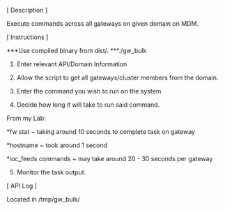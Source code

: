[ Description ] 

Execute commands across all gateways on given domain on MDM.  



[ Instructions ] 

***Use compiled binary from dist/. 
***./gw_bulk

1. Enter relevant API/Domain Information

2. Allow the script to get all gateways/cluster members from the domain. 

3. Enter the command you wish to run on the system 

4. Decide how long it will take to run said command. 

From my Lab: 

*fw stat ~ taking around 10 seconds to complete task on gateway 

*hostname ~ took around 1 second

*ioc_feeds commands ~ may take around 20 - 30 seconds per gateway


5. Monitor the task output. 



[ API Log ] 

Located in /tmp/gw_bulk/
